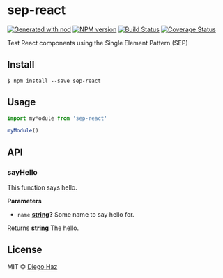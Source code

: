 # sep-react

[![Generated with nod](https://img.shields.io/badge/generator-nod-2196F3.svg?style=flat-square)](https://github.com/diegohaz/nod)
[![NPM version](https://img.shields.io/npm/v/sep-react.svg?style=flat-square)](https://npmjs.org/package/sep-react)
[![Build Status](https://img.shields.io/travis/diegohaz/sep/master.svg?style=flat-square)](https://travis-ci.org/diegohaz/sep) [![Coverage Status](https://img.shields.io/codecov/c/github/diegohaz/sep/master.svg?style=flat-square)](https://codecov.io/gh/diegohaz/sep/branch/master)

Test React components using the Single Element Pattern (SEP)

## Install

    $ npm install --save sep-react

## Usage

```js
import myModule from 'sep-react'

myModule()
```

## API

<!-- Generated by documentation.js. Update this documentation by updating the source code. -->

### sayHello

This function says hello.

**Parameters**

-   `name` **[string](https://developer.mozilla.org/en-US/docs/Web/JavaScript/Reference/Global_Objects/String)?** Some name to say hello for.

Returns **[string](https://developer.mozilla.org/en-US/docs/Web/JavaScript/Reference/Global_Objects/String)** The hello.

## License

MIT © [Diego Haz](https://github.com/diegohaz)
